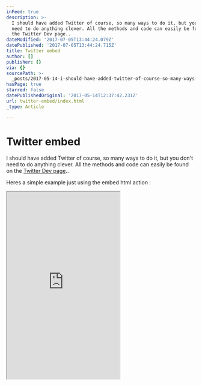 ```yaml
---
inFeed: true
description: >-
  I should have added Twitter of course, so many ways to do it, but you don’t
  need to do anything clever. All the methods and code can easily be found on
  the Twitter Dev page..
dateModified: '2017-07-05T13:44:24.079Z'
datePublished: '2017-07-05T13:44:24.715Z'
title: Twitter embed
author: []
publisher: {}
via: {}
sourcePath: >-
  _posts/2017-05-14-i-should-have-added-twitter-of-course-so-many-ways-to-do-it.md
hasPage: true
starred: false
datePublishedOriginal: '2017-05-14T12:37:42.231Z'
url: twitter-embed/index.html
_type: Article

---
```

# Twitter embed

I should have added Twitter of course, so many ways to do it, but you don't need to do anything clever. All the methods and code can easily be found on the [Twitter Dev page][0]..

Heres a simple example just using the embed html action :

<iframe src="https://the-grid.github.io/ed-userhtml/?g=eJxNzEsOwjAMRdGtWJ43niKUZAVswnJdGtSf4ocqdo8QDBhf3ZOVbNGIwjgb4H1AW31pmzPN3afCM3DEVeTXk-2rNB3duN4UHiCc7oiUsmilHNbbAdJ4bUbRrbDIsSimva_pHznbeP98j2CyWXs4Cj8xDReuWb5MfQMBzDjk" height="500" style=""></iframe>



[0]: https://dev.twitter.com/web/embedded-timelines